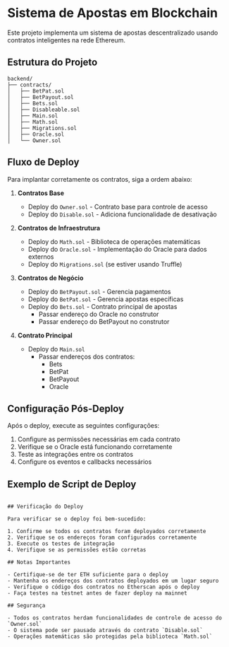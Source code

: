 # Sistema de Apostas em Blockchain

Este projeto implementa um sistema de apostas descentralizado usando contratos inteligentes na rede Ethereum.

## Estrutura do Projeto

```
backend/
├── contracts/
│   ├── BetPat.sol
│   ├── BetPayout.sol
│   ├── Bets.sol
│   ├── Disableable.sol
│   ├── Main.sol
│   ├── Math.sol
│   ├── Migrations.sol
│   ├── Oracle.sol
│   └── Owner.sol
```

## Fluxo de Deploy

Para implantar corretamente os contratos, siga a ordem abaixo:

1. **Contratos Base**

   - Deploy do `Owner.sol` - Contrato base para controle de acesso
   - Deploy do `Disable.sol` - Adiciona funcionalidade de desativação

2. **Contratos de Infraestrutura**

   - Deploy do `Math.sol` - Biblioteca de operações matemáticas
   - Deploy do `Oracle.sol` - Implementação do Oracle para dados externos
   - Deploy do `Migrations.sol` (se estiver usando Truffle)

3. **Contratos de Negócio**

   - Deploy do `BetPayout.sol` - Gerencia pagamentos
   - Deploy do `BetPat.sol` - Gerencia apostas específicas
   - Deploy do `Bets.sol` - Contrato principal de apostas
     - Passar endereço do Oracle no construtor
     - Passar endereço do BetPayout no construtor

4. **Contrato Principal**
   - Deploy do `Main.sol`
     - Passar endereços dos contratos:
       - Bets
       - BetPat
       - BetPayout
       - Oracle

## Configuração Pós-Deploy

Após o deploy, execute as seguintes configurações:

1. Configure as permissões necessárias em cada contrato
2. Verifique se o Oracle está funcionando corretamente
3. Teste as integrações entre os contratos
4. Configure os eventos e callbacks necessários

## Exemplo de Script de Deploy

```

## Verificação do Deploy

Para verificar se o deploy foi bem-sucedido:

1. Confirme se todos os contratos foram deployados corretamente
2. Verifique se os endereços foram configurados corretamente
3. Execute os testes de integração
4. Verifique se as permissões estão corretas

## Notas Importantes

- Certifique-se de ter ETH suficiente para o deploy
- Mantenha os endereços dos contratos deployados em um lugar seguro
- Verifique o código dos contratos no Etherscan após o deploy
- Faça testes na testnet antes de fazer deploy na mainnet

## Segurança

- Todos os contratos herdam funcionalidades de controle de acesso do `Owner.sol`
- O sistema pode ser pausado através do contrato `Disable.sol`
- Operações matemáticas são protegidas pela biblioteca `Math.sol`
```
